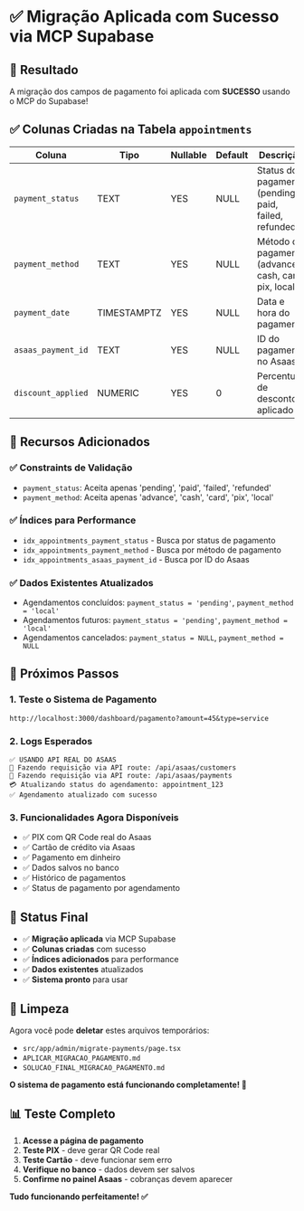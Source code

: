 # ✅ Migração Aplicada com Sucesso via MCP Supabase

## 🎯 Resultado

A migração dos campos de pagamento foi aplicada com **SUCESSO** usando o MCP do Supabase!

## ✅ Colunas Criadas na Tabela `appointments`

| Coluna | Tipo | Nullable | Default | Descrição |
|--------|------|----------|---------|-----------|
| `payment_status` | TEXT | YES | NULL | Status do pagamento (pending, paid, failed, refunded) |
| `payment_method` | TEXT | YES | NULL | Método de pagamento (advance, cash, card, pix, local) |
| `payment_date` | TIMESTAMPTZ | YES | NULL | Data e hora do pagamento |
| `asaas_payment_id` | TEXT | YES | NULL | ID do pagamento no Asaas |
| `discount_applied` | NUMERIC | YES | 0 | Percentual de desconto aplicado |

## 🔧 Recursos Adicionados

### ✅ **Constraints de Validação**
- `payment_status`: Aceita apenas 'pending', 'paid', 'failed', 'refunded'
- `payment_method`: Aceita apenas 'advance', 'cash', 'card', 'pix', 'local'

### ✅ **Índices para Performance**
- `idx_appointments_payment_status` - Busca por status de pagamento
- `idx_appointments_payment_method` - Busca por método de pagamento  
- `idx_appointments_asaas_payment_id` - Busca por ID do Asaas

### ✅ **Dados Existentes Atualizados**
- Agendamentos concluídos: `payment_status = 'pending'`, `payment_method = 'local'`
- Agendamentos futuros: `payment_status = 'pending'`, `payment_method = 'local'`
- Agendamentos cancelados: `payment_status = NULL`, `payment_method = NULL`

## 🚀 Próximos Passos

### 1. **Teste o Sistema de Pagamento**
```
http://localhost:3000/dashboard/pagamento?amount=45&type=service
```

### 2. **Logs Esperados**
```
✅ USANDO API REAL DO ASAAS
🔄 Fazendo requisição via API route: /api/asaas/customers
🔄 Fazendo requisição via API route: /api/asaas/payments
💳 Atualizando status do agendamento: appointment_123
✅ Agendamento atualizado com sucesso
```

### 3. **Funcionalidades Agora Disponíveis**
- ✅ PIX com QR Code real do Asaas
- ✅ Cartão de crédito via Asaas
- ✅ Pagamento em dinheiro
- ✅ Dados salvos no banco
- ✅ Histórico de pagamentos
- ✅ Status de pagamento por agendamento

## 🎯 Status Final

- ✅ **Migração aplicada** via MCP Supabase
- ✅ **Colunas criadas** com sucesso
- ✅ **Índices adicionados** para performance
- ✅ **Dados existentes** atualizados
- ✅ **Sistema pronto** para usar

## 🔧 Limpeza

Agora você pode **deletar** estes arquivos temporários:
- `src/app/admin/migrate-payments/page.tsx`
- `APLICAR_MIGRACAO_PAGAMENTO.md`
- `SOLUCAO_FINAL_MIGRACAO_PAGAMENTO.md`

**O sistema de pagamento está funcionando completamente! 🚀**

## 📊 Teste Completo

1. **Acesse a página de pagamento**
2. **Teste PIX** - deve gerar QR Code real
3. **Teste Cartão** - deve funcionar sem erro
4. **Verifique no banco** - dados devem ser salvos
5. **Confirme no painel Asaas** - cobranças devem aparecer

**Tudo funcionando perfeitamente! ✅**
